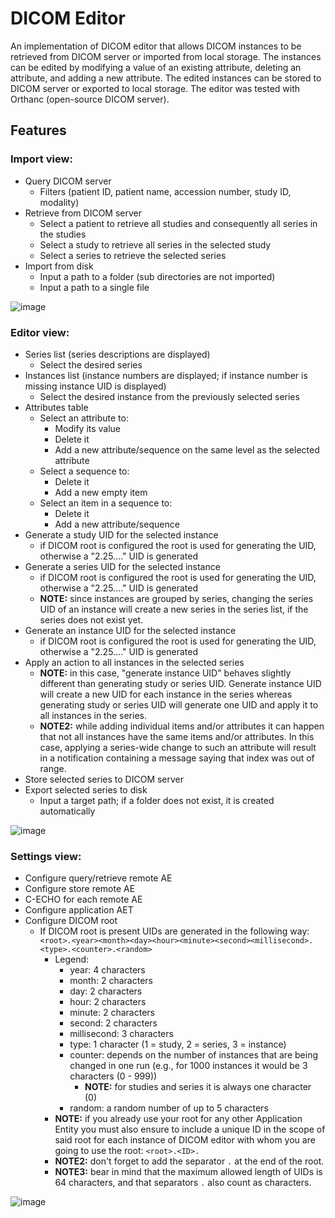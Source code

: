 # DICOM Editor

An implementation of DICOM editor that allows DICOM instances to be retrieved from DICOM server or imported from local storage. The instances can be edited by modifying a value of an existing attribute, deleting an attribute, and adding a new attribute. The edited instances can be stored to DICOM server or exported to local storage.
The editor was tested with Orthanc (open-source DICOM server).

## Features
### Import view:
- Query DICOM server
	- Filters (patient ID, patient name, accession number, study ID, modality)
- Retrieve from DICOM server
	- Select a patient to retrieve all studies and consequently all series in the studies
	- Select a study to retrieve all series in the selected study
	- Select a series to retrieve the selected series
- Import from disk
	- Input a path to a folder (sub directories are not imported)
	- Input a path to a single file
    
![image](https://user-images.githubusercontent.com/48628230/202871976-f1dfa877-1a83-47f0-b293-aa63f9bc34e2.png)


### Editor view:
- Series list (series descriptions are displayed)
	- Select the desired series
- Instances list (instance numbers are displayed; if instance number is missing instance UID is displayed)
	- Select the desired instance from the previously selected series
- Attributes table
	- Select an attribute to:
		- Modify its value
		- Delete it
		- Add a new attribute/sequence on the same level as the selected attribute
	- Select a sequence to:
		- Delete it
		- Add a new empty item
	- Select an item in a sequence to:
		- Delete it
		- Add a new attribute/sequence
- Generate a study UID for the selected instance
	- if DICOM root is configured the root is used for generating the UID, otherwise a "2.25...." UID is generated
- Generate a series UID for the selected instance
	- if DICOM root is configured the root is used for generating the UID, otherwise a "2.25...." UID is generated
	- **NOTE:** since instances are grouped by series, changing the series UID of an instance will create a new series in the series list, if the series does not exist yet.
- Generate an instance UID for the selected instance
	- if DICOM root is configured the root is used for generating the UID, otherwise a "2.25...." UID is generated
- Apply an action to all instances in the selected series
	- **NOTE:** in this case, "generate instance UID" behaves slightly different than generating study or series UID. Generate instance UID will create a new UID for each instance in the series whereas generating study or series UID will generate one UID and apply it to all instances in the series.
	- **NOTE2:** while adding individual items and/or attributes it can happen that not all instances have the same items and/or attributes. In this case, applying a series-wide change to such an attribute will result in a notification containing a message saying that index was out of range.
- Store selected series to DICOM server
- Export selected series to disk
	- Input a target path; if a folder does not exist, it is created automatically
  
![image](https://user-images.githubusercontent.com/48628230/202870404-f785df1c-7f8a-4662-9391-b97ca496a2ee.png)


### Settings view:
- Configure query/retrieve remote AE
- Configure store remote AE
- C-ECHO for each remote AE
- Configure application AET
- Configure DICOM root
  - If DICOM root is present UIDs are generated in the following way:
  	`<root>.<year><month><day><hour><minute><second><millisecond>.<type>.<counter>.<random>`
    - Legend:
      - year: 4 characters
      - month: 2 characters
      - day: 2 characters
      - hour: 2 characters
      - minute: 2 characters
      - second: 2 characters
      - millisecond: 3 characters
      - type: 1 character (1 = study, 2 = series, 3 = instance)
      - counter: depends on the number of instances that are being changed in one run (e.g., for 1000 instances it would be 3 characters (0 - 999))
        - **NOTE:** for studies and series it is always one character (0)
      - random: a random number of up to 5 characters
    - **NOTE:** if you already use your root for any other Application Entity you must also ensure to include a unique ID in the scope of said root for each instance of DICOM editor with whom you are going to use the root: `<root>.<ID>.`
    - **NOTE2:** don't forget to add the separator `.` at the end of the root.
    - **NOTE3:** bear in mind that the maximum allowed length of UIDs is 64 characters, and that separators `.` also count as characters.

![image](https://user-images.githubusercontent.com/48628230/202870504-f946311a-f5ad-434d-97b1-e198e078eb7f.png)
